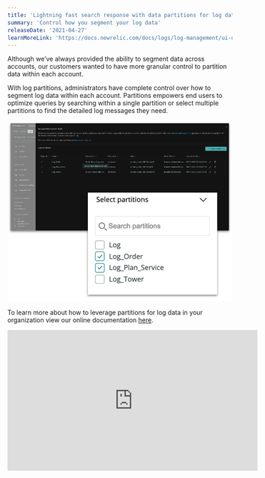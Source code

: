 ```yaml
---
title: 'Lightning fast search response with data partitions for log data'
summary: 'Control how you segment your log data'
releaseDate: '2021-04-27'
learnMoreLink: 'https://docs.newrelic.com/docs/logs/log-management/ui-data/data-partitions/'
---
```

Although we’ve always provided the ability to segment data across accounts, our customers wanted to have more granular control to partition data within each account.  

With log partitions, administrators have complete control over how to segment log data within each account. Partitions empowers end users to optimize queries by searching within a single partition or select multiple partitions to find the detailed log messages they need. 

![Select a partition](./images/select-part.png)

To learn more about how to leverage partitions for log data in your organization view our online documentation [here](https://docs.newrelic.com/docs/logs/log-management/ui-data/data-partitions/).

<iframe width="560" height="315" src="https://www.youtube.com/embed/uH8zRmCxPqo" title="YouTube video player" frameborder="0" allow="accelerometer; autoplay; clipboard-write; encrypted-media; gyroscope; picture-in-picture" allowfullscreen></iframe> 